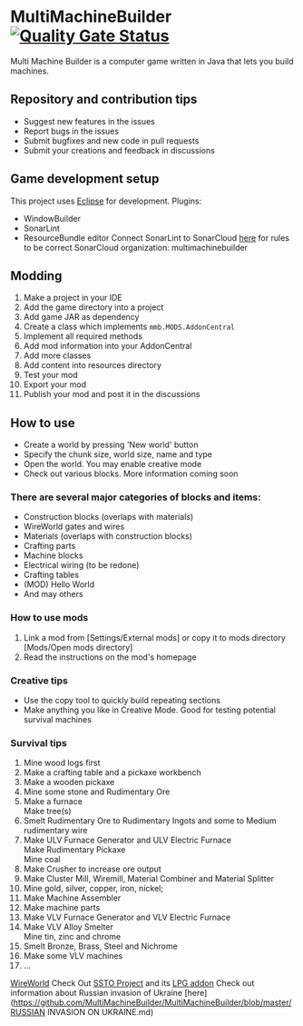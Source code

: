 # MultiMachineBuilder [![Quality Gate Status](https://sonarcloud.io/api/project_badges/measure?project=MultiMachineBuilder_MultiMachineBuilder&metric=alert_status)](https://sonarcloud.io/summary/new_code?id=MultiMachineBuilder_MultiMachineBuilder)
Multi Machine Builder is a computer game written in Java that lets you build machines.

## Repository and contribution tips
* Suggest new features in the issues
* Report bugs in the issues
* Submit bugfixes and new code in pull requests
* Submit your creations and feedback in discussions

## Game development setup
This project uses [Eclipse](https://www.eclipse.org/ide/) for development.
Plugins:
* WindowBuilder
* SonarLint
* ResourceBundle editor
Connect SonarLint to SonarCloud [here](https://sonarcloud.io/project/configuration?id=MultiMachineBuilder_MultiMachineBuilder) for rules to be correct
SonarCloud organization: multimachinebuilder

## Modding
1. Make a project in your IDE
2. Add the game directory into a project
3. Add game JAR as dependency
4. Create a class which implements `mmb.MODS.AddonCentral`
5. Implement all required methods
6. Add mod information into your AddonCentral
7. Add more classes
8. Add content into resources directory
9. Test your mod
10. Export your mod
11. Publish your mod and post it in the discussions

## How to use
* Create a world by pressing 'New world' button
* Specify the chunk size, world size, name and type
* Open the world. You may enable creative mode
* Check out various blocks. More information coming soon

### There are several major categories of blocks and items:
* Construction blocks (overlaps with materials)
* WireWorld gates and wires
* Materials (overlaps with construction blocks)
* Crafting parts
* Machine blocks
* Electrical wiring (to be redone)
* Crafting tables
* (MOD) Hello World
* And may others

### How to use mods
1. Link a mod from [Settings/External mods]
or copy it to mods directory [Mods/Open mods directory]
2. Read the instructions on the mod's homepage

### Creative tips
* Use the copy tool to quickly build repeating sections
* Make anything you like in Creative Mode. Good for testing potential survival machines

### Survival tips
1. Mine wood logs first
2. Make a crafting table and a pickaxe workbench
3. Make a wooden pickaxe
4. Mine some stone and Rudimentary Ore
5. Make a furnace<br>Make tree(s)
6. Smelt Rudimentary Ore to Rudimentary Ingots and some to Medium rudimentary wire
7. Make ULV Furnace Generator and ULV Electric Furnace<br>Make Rudimentary Pickaxe<br>Mine coal
8. Make Crusher to increase ore output
9. Make Cluster Mill, Wiremill, Material Combiner and Material Splitter
10. Mine gold, silver, copper, iron, nickel;
11. Make Machine Assembler
12. Make machine parts
13. Make VLV Furnace Generator and VLV Electric Furnace
14. Make VLV Alloy Smelter<br>Mine tin, zinc and chrome
15. Smelt Bronze, Brass, Steel and Nichrome
16. Make some VLV machines
17. ...

[WireWorld](https://github.com/MultiMachineBuilder/MultiMachineBuilder/blob/master/WireWorld.md)
Check Out [SSTO Project](https://spacedock.info/mod/2417/SSTO%20Project) and its [LPG addon](https://spacedock.info/mod/3022/SSTO%20Project%20LPG)
Check out information about Russian invasion of Ukraine [here](https://github.com/MultiMachineBuilder/MultiMachineBuilder/blob/master/RUSSIAN INVASION ON UKRAINE.md)
